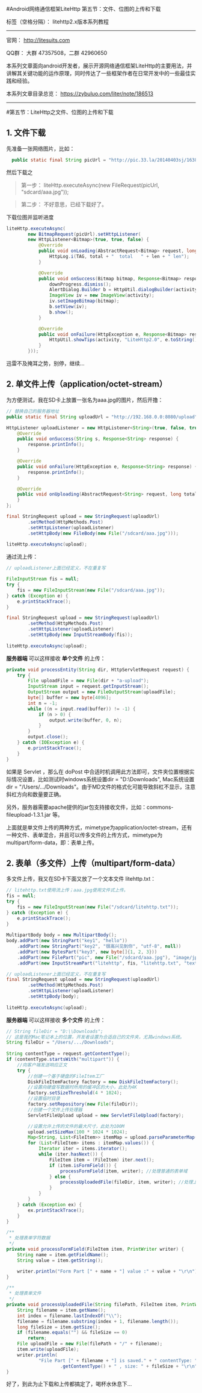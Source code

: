 #Android网络通信框架LiteHttp 第五节：文件、位图的上传和下载

标签（空格分隔）： litehttp2.x版本系列教程

---
官网： http://litesuits.com

QQ群： 大群 47357508，二群 42960650

本系列文章面向android开发者，展示开源网络通信框架LiteHttp的主要用法，并讲解其关键功能的运作原理，同时传达了一些框架作者在日常开发中的一些最佳实践和经验。

本系列文章目录总览： https://zybuluo.com/liter/note/186513

---

#第五节：LiteHttp之文件、位图的上传和下载

## 1. 文件下载

先准备一张网络图片，比如：
```java
  public static final String picUrl = "http://pic.33.la/20140403sj/1638.jpg";
```

然后下载之
> 第一步：
liteHttp.executeAsync(new FileRequest(picUrl, "sdcard/aaa.jpg"));

> 第二步：
不好意思，已经下载好了。

下载位图并监听进度
```java
liteHttp.executeAsync(
        new BitmapRequest(picUrl).setHttpListener(
        new HttpListener<Bitmap>(true, true, false) {
            @Override
            public void onLoading(AbstractRequest<Bitmap> request, long total, long len) {
                HttpLog.i(TAG, total + "  total   " + len + " len");
            }

            @Override
            public void onSuccess(Bitmap bitmap, Response<Bitmap> response) {
                downProgress.dismiss();
                AlertDialog.Builder b = HttpUtil.dialogBuilder(activity, "LiteHttp2.0", "");
                ImageView iv = new ImageView(activity);
                iv.setImageBitmap(bitmap);
                b.setView(iv);
                b.show();
            }

            @Override
            public void onFailure(HttpException e, Response<Bitmap> response) {
                HttpUtil.showTips(activity, "LiteHttp2.0", e.toString());
            }
        }));
```
迅雷不及掩耳之势，别停，继续...

## 2. 单文件上传（application/octet-stream）
为方便测试，我在SD卡上放置一张名为aaa.jpg的图片，然后开撸：
```java
// 替换自己的服务器地址
public static final String uploadUrl = "http://192.168.0.0:8080/upload";

HttpListener uploadListener = new HttpListener<String>(true, false, true) {
    @Override
    public void onSuccess(String s, Response<String> response) {
        response.printInfo();
    }

    @Override
    public void onFailure(HttpException e, Response<String> response) {
        response.printInfo();
    }

    @Override
    public void onUploading(AbstractRequest<String> request, long total, long len) {
    }
};

final StringRequest upload = new StringRequest(uploadUrl)
        .setMethod(HttpMethods.Post)
        .setHttpListener(uploadListener)
        .setHttpBody(new FileBody(new File("/sdcard/aaa.jpg")));
        
liteHttp.executeAsync(upload);
```

通过流上传：
```java
// uploadListener上面已经定义，不在重复写

FileInputStream fis = null;
try {
    fis = new FileInputStream(new File("/sdcard/aaa.jpg"));
} catch (Exception e) {
    e.printStackTrace();
}

final StringRequest upload = new StringRequest(uploadUrl)
        .setMethod(HttpMethods.Post)
        .setHttpListener(uploadListener)
        .setHttpBody(new InputStreamBody(fis));
        
liteHttp.executeAsync(upload);
```
**服务器端** 可以这样接收 **单个文件** 的上传：
```java
private void processEntity(String dir, HttpServletRequest request) {
    try {
        File uploadFile = new File(dir + "a-upload");
        InputStream input = request.getInputStream();
        OutputStream output = new FileOutputStream(uploadFile);
        byte[] buffer = new byte[4096];
        int n = -1;
        while ((n = input.read(buffer)) != -1) {
            if (n > 0) {
                output.write(buffer, 0, n);
            }
        }
        output.close();
    } catch (IOException e) {
        e.printStackTrace();
    }
}
```
如果是 Servlet ，那么在 doPost 中合适时机调用此方法即可，文件夹位置根据实际情况设置，比如测试时windows系统设置dir = "D:\\Downloads", Mac系统设置dir = "/Users/.../Downloads"。由于MD文件的格式化可能导致斜杠不显示，注意斜杠方向和数量要正确。

另外，服务器需要apache提供的jar包支持接收文件，比如：commons-fileupload-1.3.1.jar 等。

上面就是单文件上传的两种方式，mimetype为application/octet-stream，还有一种文件、表单混合，并且可以传多文件的上传方式，mimetype为multipart/form-data，即：表单上传。

## 2. 表单（多文件）上传（multipart/form-data）

多文件上传，我又在SD卡下面又放了一个文本文件 litehttp.txt：
```java
// litehttp.txt使用流上传；aaa.jpg使用文件式上传。
fis = null;
try {
    fis = new FileInputStream(new File("/sdcard/litehttp.txt"));
} catch (Exception e) {
    e.printStackTrace();
}
                                        
MultipartBody body = new MultipartBody();
body.addPart(new StringPart("key1", "hello"))
    .addPart(new StringPart("key2", "很高兴见到你", "utf-8", null))
    .addPart(new BytesPart("key3", new byte[]{1, 2, 3}))
    .addPart(new FilePart("pic", new File("/sdcard/aaa.jpg"), "image/jpeg"))
    .addPart(new InputStreamPart("litehttp", fis, "litehttp.txt", "text/plain"));

// uploadListener上面已经定义，不在重复写
final StringRequest upload = new StringRequest(uploadUrl)
        .setMethod(HttpMethods.Post)
        .setHttpListener(uploadListener)
        .setHttpBody(body);
        
liteHttp.executeAsync(upload);
```

**服务器端** 可以这样接收 **多个文件** 的上传：
```java
// String fileDir = "D:\\Downloads";
// 这是我的Mac笔记本上的位置，开发者设置为合适自己的文件夹，尤其windows系统。
String fileDir = "/Users/.../Downloads";
        
String contentType = request.getContentType();
if (contentType.startsWith("multipart")) {
    //向客户端发送响应正文
    try {
        //创建一个基于硬盘的FileItem工厂
        DiskFileItemFactory factory = new DiskFileItemFactory();
        //设置向硬盘写数据时所用的缓冲区的大小，此处为4K
        factory.setSizeThreshold(4 * 1024);
        //设置临时目录
        factory.setRepository(new File(fileDir));
        //创建一个文件上传处理器
        ServletFileUpload upload = new ServletFileUpload(factory);

        //设置允许上传的文件的最大尺寸，此处为100M
        upload.setSizeMax(100 * 1024 * 1024);
        Map<String, List<FileItem>> itemMap = upload.parseParameterMap(request);
        for (List<FileItem> items : itemMap.values()) {
            Iterator iter = items.iterator();
            while (iter.hasNext()) {
                FileItem item = (FileItem) iter.next();
                if (item.isFormField()) {
                    processFormField(item, writer); //处理普通的表单域
                } else {
                    processUploadedFile(fileDir, item, writer); //处理上传文件
                }
            }
        }
    } catch (Exception ex) {
        ex.printStackTrace();
    }
}

/**
 * 处理表单字符数据
 */
private void processFormField(FileItem item, PrintWriter writer) {
    String name = item.getFieldName();
    String value = item.getString();

    writer.println("Form Part [" + name + "] value :" + value + "\r\n");
}

/**
 * 处理表单文件
 */
private void processUploadedFile(String filePath, FileItem item, PrintWriter writer) throws Exception {
    String filename = item.getName();
    int index = filename.lastIndexOf("\\");
    filename = filename.substring(index + 1, filename.length());
    long fileSize = item.getSize();
    if (filename.equals("") && fileSize == 0)
        return;
    File uploadFile = new File(filePath + "/" + filename);
    item.write(uploadFile);
    writer.println(
            "File Part [" + filename + "] is saved." + " contentType: " + item
                    .getContentType() + " , size: " + fileSize + "\r\n");
}
```

好了，到此为止下载和上传都搞定了，喝杯水休息下...